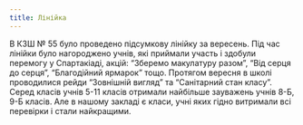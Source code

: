 ```yaml
---
title: Лінійка
---
```


В КЗШ № 55 було проведено підсумкову лінійку за вересень. Під час лінійки було нагороджено учнів, які приймали участь і здобули перемогу у Спартакіаді, акцій: “Зберемо макулатуру разом”, “Від серця до серця”, “Благодійний ярмарок” тощо. Протягом вересня в школі проводилися рейди “Зовнішній вигляд” та “Санітарний стан класу”. Серед класів учнів 5-11 класів отримали найбільше зауважень учнів 8-Б, 9-Б класів. Але в нашому закладі є класи, учні яких гідно витримали всі перевірки і стали найкращими.

<slideshow id="72157648379663216"></slideshow>
